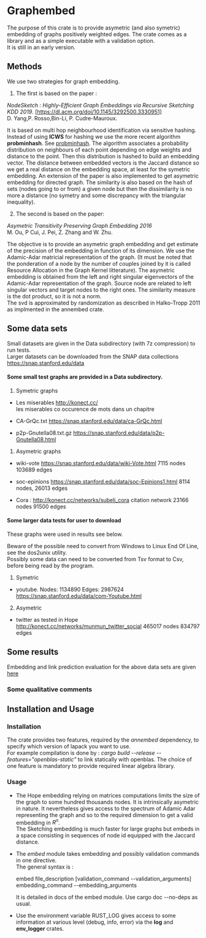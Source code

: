 # Graphembed

The purpose of this crate is to provide asymetric (and also symetric) embedding of graphs positively weighted edges.
The crate comes as a library and as a simple executable with a validation option.  
It is still in an early version.
## Methods

We use two strategies for graph embedding.
1. The first is based on the paper : 

*NodeSketch : Highly-Efficient Graph Embeddings via Recursive Sketching KDD 2019*.  [https://dl.acm.org/doi/10.1145/3292500.3330951]  
    D. Yang,P. Rosso,Bin-Li, P. Cudre-Mauroux. 

It is based on multi hop neighbourhood identification via sensitive hashing.  
Instead of using **ICWS** for hashing we use the more recent algorithm **probminhash**. See [probminhash](https://arxiv.org/abs/1911.00675).
The algorithm associates a probability distribution on neighbours of each point depending on edge weights and distance to the point.
Then this distribution is hashed to build an embedding vector. The distance between embedded vectors is the Jaccard distance so we get
a real distance on the embedding space, at least for the symetric embedding.
An extension of the paper is also implemented to get asymetric embedding for directed graph. The similarity is also based on the hash of sets (nodes going to or from) a given node but then the dissimilarity is no more a distance (no symetry and some discrepancy with the triangular inequality).

2. The second is based on the paper:
   
*Asymetric Transitivity Preserving Graph Embedding 2016*  
    M. Ou, P Cui, J. Pei, Z. Zhang and W. Zhu.

The objective is to provide an asymetric graph embedding and get estimate of the precision of the embedding in function of its dimension.
We use the Adamic-Adar matricial representation of the graph. (It must be noted that the ponderation of a node by the number of couples joined by it is called Resource Allocation in the Graph Kernel litterature).
The asymetric embedding is obtained from the left and right singular eigenvectors of the Adamic-Adar representation of the graph.
Source node are related to left singular vectors and target nodes to the right ones. The similarity measure is the dot product, so it is not a norm.  
The svd is approximated by randomization as described in Halko-Tropp 2011 as implmented in the annembed crate.




## Some data sets



Small datasets are given in the Data subdirectory (with 7z compression) to run tests.  
Larger datasets can be downloaded from the SNAP data collections <https://snap.stanford.edu/data>



#### Some small test graphs are provided in a Data subdirectory.


1. Symetric graphs 

* Les miserables  <http://konect.cc/>   
    les miserables  co occurence de mots dans un chapitre

* CA-GrQc.txt       <https://snap.stanford.edu/data/ca-GrQc.html>

*   p2p-Gnutella08.txt.gz   <https://snap.stanford.edu/data/p2p-Gnutella08.html>

1. Asymetric graphs
   
*   wiki-vote               <https://snap.stanford.edu/data/wiki-Vote.html>
        7115 nodes 103689 edges
    
*   soc-epinions            <https://snap.stanford.edu/data/soc-Epinions1.html>
        8114 nodes, 26013 edges
   
* Cora : <http://konect.cc/networks/subelj_cora>
        citation network 23166 nodes 91500 edges

#### Some larger data tests for user to download

These graphs were used in results see below.

Beware of the possible need to convert from Windows to Linux End Of Line, see the dos2unix utility.  
Possibly some data can need to be converted from Tsv format to Csv, before being read by the program. 

1. Symetric 

* youtube.  Nodes: 1134890 Edges: 2987624 <https://snap.stanford.edu/data/com-Youtube.html>

2. Asymetric
   
* twitter as tested in Hope  <http://konect.cc/networks/munmun_twitter_social>
        465017 nodes 834797 edges


## Some results

Embedding and link prediction evaluation for the above data sets are given [here](./resultats.md)

### Some qualitative comments

## Installation and Usage

### Installation

The crate provides two features, required by the *annembed* dependency, to specify which version of lapack you want to use.  
For example compilation is done by :
*cargo build --release --features="openblas-static"* to link statically with openblas.
The choice of one feature is mandatory to provide required linear algebra library.
### Usage

* The Hope embedding relying on matrices computations limits the size of the graph to some hundred thousands nodes.
It is intrinsically asymetric in nature. It nevertheless gives access to the spectrum of Adamic Adar representing the graph and
so to the required dimension to get a valid embedding in $R^{n}$.  
The Sketching embedding is much faster for large graphs but embeds in a space consisting in sequences of node id equipped with the Jaccard distance.

* The *embed* module takes embedding and possibly validation commands in one directive.  
The general syntax is :

    embed file_description [validation_command --validation_arguments] embedding_command --embedding_arguments

    It is detailed in docs of the embed module. Use cargo doc --no-deps as usual.

* Use the environment variable RUST_LOG gives access to some information at various level (debug, info, error)  via the **log** and **env_logger** crates.